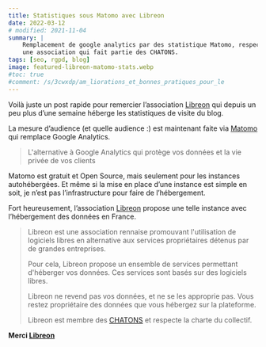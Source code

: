 ```yaml
---
title: Statistiques sous Matomo avec Libreon
date: 2022-03-12
# modified: 2021-11-04
summary: |
    Remplacement de google analytics par des statistique Matomo, respectueuses de la vie privée et hébergées en France par l’association Libreon. Libreon est 
    une association qui fait partie des CHATONS.
tags: [seo, rgpd, blog]
image: featured-libreon-matomo-stats.webp
#toc: true
#comment: /s/3cwxdp/am_liorations_et_bonnes_pratiques_pour_le
---
```


Voilà juste un post rapide pour remercier l’association [Libreon](https://libreon.fr/) qui depuis un peu plus d’une semaine héberge les statistiques de visite du blog. 

La mesure d’audience (et quelle audience :) est maintenant faite via [Matomo](https://fr.matomo.org/) qui remplace Google Analytics. 

> L'alternative à Google Analytics qui protège vos données et la vie privée de vos clients

Matomo est gratuit et Open Source, mais seulement pour les instances autohébergées. Et même si la mise en place d’une instance est simple en soit, je n’est pas l’infrastructure pour faire de l’hébergement. 

Fort heureusement, l’association [Libreon](https://libreon.fr/) propose une telle instance avec l’hébergement des données en France. 

> Libreon est une association rennaise promouvant l'utilisation de logiciels libres en alternative aux services propriétaires détenus par de grandes entreprises.
>
> Pour cela, Libreon propose un ensemble de services permettant d'héberger vos données. Ces services sont basés sur des logiciels libres.
>
> Libreon ne revend pas vos données, et ne se les approprie pas. Vous restez propriétaire des données que vous hébergez sur la plateforme.
>
> Libreon est membre des <abbr title="Collectif des Hébergeurs Alternatifs, Transparents, Ouverts, Neutres et Solidaires">[CHATONS](https://www.chatons.org/)</abbr> et respecte la charte du collectif.



**Merci [Libreon](https://libreon.fr/)**